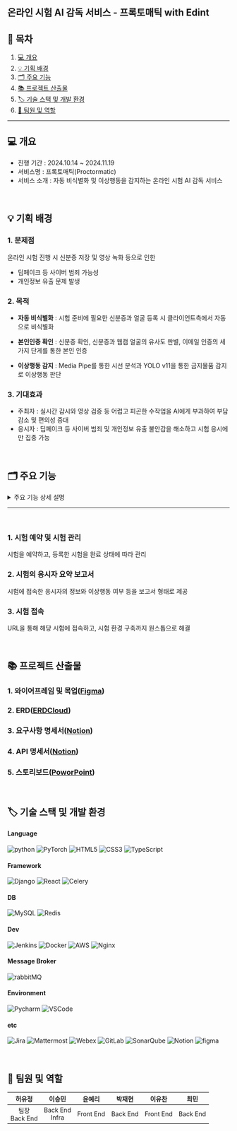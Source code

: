 ## 온라인 시험 AI 감독 서비스 - 프록토매틱 with Edint

## 📓 목차
1. [💻 개요](#💻-개요)
2. [💡 기획 배경](#💡-기획-배경)
3. [🗂️ 주요 기능](#🗂️-주요-기능) 
4. [📚 프로젝트 산출물](#📚-프로젝트-산출물)
5. [🏷️ 기술 스택 및 개발 환경](#🏷️-기술-스택-및-개발-환경)
6. [🦸 팀원 및 역할](#🦸-팀원-및-역할)

---

## 💻 개요
- 진행 기간 : 2024.10.14 ~ 2024.11.19
- 서비스명 : 프록토매틱(Proctormatic)
- 서비스 소개 : 자동 비식별화 및 이상행동을 감지하는 온라인 시험 AI 감독 서비스
  
<br/>

## 💡 기획 배경
### 1. 문제점
온라인 시험 진행 시 신분증 저장 및 영상 녹화 등으로 인한<br/>
- 딥페이크 등 사이버 범죄 가능성
- 개인정보 유출 문제 발생

### 2. 목적

- **자동 비식별화**
  : 시험 준비에 필요한 신분증과 얼굴 등록 시 클라이언트측에서 자동으로 비식별화 <br/>

- **본인인증 확인**
  : 신분증 확인, 신분증과 웹캠 얼굴의 유사도 판별, 이메일 인증의 세 가지 단게를 통한 본인 인증 <br/>

- **이상행동 감지**
  : Media Pipe를 통한 시선 분석과 YOLO v11을 통한 금지물품 감지로 이상행동 판단<br/>

### 3. 기대효과
- 주최자 : 실시간 감시와 영상 검증 등 어렵고 피곤한 수작업을 AI에게 부과하여 부담 감소 및 편의성 증대
- 응시자 : 딥페이크 등 사이버 범죄 및 개인정보 유출 불안감을 해소하고 시험 응시에만 집중 가능

<br/>

## 🗂️ 주요 기능
<details>
  <summary>주요 기능 상세 설명</summary>

  #### **메인 페이지**
  <table>
    <tr>
      <th>메인페이지</th>
      <th>로그인</th>
    </tr>
    <tr>
      <td><img src="asset/mainPage.png" alt="메인페이지" width="300"/></td>
      <td><img src="asset/login.png" alt="로그인" width="300"/></td> 
  </tr>
  </table>

  - `로그인`: 응시자/주최자를 선택하여 로그인

  #### **주최자 페이지(시험)**
  <table>
    <tr>
      <th>시험 등록</th>
      <th>시험 조회</th>
      <th>시험 수정 및 삭제</th>
    </tr>
    <tr>
      <td><img src="asset/examReservation.png" alt="시험 등록" width="300"/></td>
      <td><img src="asset/examList.png" alt="시험 조회" width="300"/></td>
      <td><img src="asset/editExam.png" alt="시험 수정 및 삭제" width="300"/></td>
    </tr>
  </table>

  - `시험 등록`: 시험 제목, 응원 메세지, 시험 날짜 및 시간, 응시 인원을 입력
  - `시험 조회`: 예정된 시험, 진행중인 시험, 이전 시험을 조회
  - `시험 수정 및 삭제` : 시험 관련 내용을 수정 및 삭제, 수정에서 인원수 변동에 따라 추가 요금 환불/결제가 일어남


  #### **주최자 페이지(보고서)**
  <table>
    <tr>
      <th>보고서</th>
      <th>세부 보고서</th>
    </tr>
    <tr>
      <td><img src="asset/report.png" alt="전반적인 보고서" width="300"/></td>
      <td><img src="asset/detailReport.png" alt="세부 보고서" width="300"/></td>
    </tr>
  </table>

  - `보고서`: 시험 정보와 응시자들의 이름, 신분증 일치율, 이상행동 횟수, 영상 업로드 정도 등의 요약 정보 확인
  - `세부 보고서`: 응시자의 인적사항와 비식별화 된 신분증 사진 및 응시 영상과 감지된 이벤트 타임 라인 확인

  #### **주최자 페이지(적립금)**

  <table>
    <tr>
      <th>적립금 충전</th>
      <th>적립금 사용 내역 조회</th>
    </tr>
    <tr>
      <td><img src="asset/chargeCoin.png" alt="적립금 충전" width="300"/></td>
      <td><img src="asset/detailCoin.png" alt="적립금 사용 내역 조회" width="300"/></td>
    </tr>
  </table>

  - `적립금 충전`: 이벤트/쿠폰 코드를 통해 적립금을 충전
  - `적립금 사용 내역 조회`: 사용 및 충전한 적립금 조회

  #### **응시자 페이지**

  <table>
    <tr>
      <th>이메일 인증</th>
      <th>신분증 인증 & 비식별화</th>
      <th>영상 비식별화</th>
    </tr>
    <tr>
      <td><img src="asset/checkEmail.png" alt="이메일 인증" width="300"/></td>
      <td><img src="asset/Ai.png" alt="신분증 인증 & 비식별화" width="300"/></td>
      <td><img src="asset/video.png" alt="영상 비식별화" width="300"/></td>
    </tr>
  </table>

  - `이메일 인증`: 이메일 인증을 통한 본인 인증
  - `신분증 인증 & 비식별화`: 신분증을 인식하여 증명사진과 웹캠을 통해 유사도 확인, OCR을 통한 이름 및 생년월일 파싱, 얼굴 비식별화 
  - `영상 비식별화`: 얼굴 비식별화

  #### **고객센터 페이지**
  <table>
    <tr>
      <th>자주 묻는 질문</th>
      <th>공지사항 & 질문</th>
    </tr>
    <tr>
      <td><img src="asset/FAQ.png" alt="자주 묻는 질문" width="300"></td>
      <td><img src="asset/notice.png" alt="공지사항 & 질문" width="300"></td>
    </tr>
  </table>

  - `자주 묻는 질문`: 사용자가 자주 묻는 질문 리스트
  - `공지사항 & 질문`: 서버 점검 등의 공지와 서비스 이용 시 문의사항 등록
</details>

---
<br/>

### 1. 시험 예약 및 시험 관리
시험을 예약하고, 등록한 시험을 완료 상태에 따라 관리
### 2. 시험의 응시자 요약 보고서
시험에 접속한 응시자의 정보와 이상행동 여부 등을 보고서 형태로 제공
### 3. 시험 접속
URL을 통해 해당 시험에 접속하고, 시험 환경 구축까지 원스톱으로 해결


<br/>

## 📚 프로젝트 산출물
### 1. 와이어프레임 및 목업([Figma](https://www.figma.com/design/721CTptBZ0aszWkbQHeMhU/S209?node-id=1-4240))

### 2. ERD([ERDCloud](https://www.erdcloud.com/d/9uEemxxkoDPjpvqEA))

### 3. 요구사항 명세서([Notion](https://cooing-lead-0e1.notion.site/122710d291b280e0b375d92ac892faf2))

### 4. API 명세서([Notion](https://cooing-lead-0e1.notion.site/API-114710d291b281aeaabde9db7283ef55?pvs=74))

### 5. 스토리보드([PoworPoint](https://docs.google.com/presentation/d/1mC0EN_QnnX9awXlHVOGpza4b8nKUcQx7/edit?usp=drive_link&ouid=115557606580033919178&rtpof=true&sd=true))

<br/>

## 🏷️ 기술 스택 및 개발 환경
#### Language
![python](https://img.shields.io/badge/Python-3776AB?style=for-the-badge&logo=python&logoColor=white)
![PyTorch](https://img.shields.io/badge/pytorch-EE4C2C?style=for-the-badge&logo=pytorch&logoColor=white)
![HTML5](https://img.shields.io/badge/HTML5-E34F26?style=for-the-badge&logo=html5&logoColor=white)
![CSS3](https://img.shields.io/badge/CSS3-1572B6?style=for-the-badge&logo=css3&logoColor=white)
![TypeScript](https://img.shields.io/badge/TypeScript-3178C6?style=for-the-badge&logo=typescript&logoColor=white)

#### Framework
![Django](https://img.shields.io/badge/Django-092E20?style=for-the-badge&logo=django&logoColor=white)
![React](https://img.shields.io/badge/React-20232A?style=for-the-badge&logo=react&logoColor=61DAFB)
![Celery](https://img.shields.io/badge/Celery-37814A?style=for-the-badge&logo=celery&logoColor=white)

#### DB
![MySQL](https://img.shields.io/badge/MySQL-00000F?style=for-the-badge&logo=mysql&logoColor=white)
![Redis](https://img.shields.io/badge/redis-%23DD0031.svg?&style=for-the-badge&logo=redis&logoColor=white)

#### Dev
![Jenkins](https://img.shields.io/badge/Jenkins-D24939?style=for-the-badge&logo=Jenkins&logoColor=white)
![Docker](https://img.shields.io/badge/docker-%230db7ed.svg?style=for-the-badge&logo=docker&logoColor=white)
![AWS](https://img.shields.io/badge/Amazon_AWS-FF9900?style=for-the-badge&logo=amazonaws&logoColor=white)
![Nginx](https://img.shields.io/badge/Nginx-009639?style=for-the-badge&log=NGINX&logoColor=white)

#### Message Broker
![rabbitMQ](https://img.shields.io/badge/rabbitmq-%23FF6600.svg?&style=for-the-badge&logo=rabbitmq&logoColor=white)

#### Environment
![Pycharm](https://img.shields.io/badge/Pycharm-000000?style=for-the-badge&logo=pycharm&logoColor=white)
![VSCode](https://img.shields.io/badge/Visual_Studio_Code-0078D4?style=for-the-badge&logo=visual%20studio%20code&logoColor=white)

#### etc
![Jira](https://img.shields.io/badge/Jira-0052CC?style=for-the-badge&logo=Jira&logoColor=white)
![Mattermost](https://img.shields.io/badge/Mattermost-0058CC?style=for-the-badge&logo=Mattermost&logoColor=white)
![Webex](https://img.shields.io/badge/Webex-000000?style=for-the-badge&logo=Webex&logColor=white)
![GitLab](https://img.shields.io/badge/GitLab-330F63?style=for-the-badge&logo=gitlab&logoColor=white)
![SonarQube](https://img.shields.io/badge/SonarQube-4E9BCD?style=for-the-badge&logo=SonarQube&logoColor=white)
![Notion](https://img.shields.io/badge/Notion-000000?style=for-the-badge&logo=notion&logoColor=white)
![figma](https://img.shields.io/badge/Figma-F24E1E?style=for-the-badge&logo=figma&logoColor=white)

<br />

## 🦸 팀원 및 역할
| **허유정** | **이승민** | **윤예리** | **박재현** | **이유찬** | **최민** |
|:--:|:--:|:--:|:--:|:--:|:--:|
|팀장<br> Back End|Back End<br>Infra|Front End|Back End|Front End|Back End|